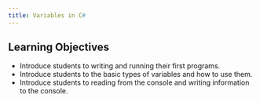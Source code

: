 ```yaml
---
title: Variables in C#
---
```


## Learning Objectives

- Introduce students to writing and running their first programs.
- Introduce students to the basic types of variables and how to use them.
- Introduce students to reading from the console and writing information to the
  console.
